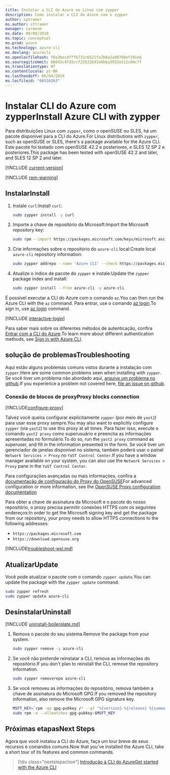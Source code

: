 ```yaml
---
title: Instalar a CLI do Azure no Linux com zypper
description: Como instalar a CLI do Azure com o zypper
author: sptramer
ms.author: sttramer
manager: carmonm
ms.date: 09/09/2018
ms.topic: conceptual
ms.prod: azure
ms.technology: azure-cli
ms.devlang: azurecli
ms.openlocfilehash: f8a3bec4fffb731c6521fa7b8a2a90798ef191e6
ms.sourcegitcommit: 08043c47d3ccf23522b91e6bba3932e312c04c7f
ms.translationtype: HT
ms.contentlocale: pt-BR
ms.lasthandoff: 06/04/2019
ms.locfileid: "66516263"
---
```

# <a name="install-azure-cli-with-zypper"></a><span data-ttu-id="e05c6-103">Instalar CLI do Azure com zypper</span><span class="sxs-lookup"><span data-stu-id="e05c6-103">Install Azure CLI with zypper</span></span>

<span data-ttu-id="e05c6-104">Para distribuições Linux com `zypper`, como o openSUSE ou SLES, há um pacote disponível para a CLI do Azure.</span><span class="sxs-lookup"><span data-stu-id="e05c6-104">For Linux distributions with `zypper`, such as openSUSE or SLES, there's a package available for the Azure CLI.</span></span> <span data-ttu-id="e05c6-105">Este pacote foi testado com openSUSE 42.2 e posteriores, e SLES 12 SP 2 e posteriores.</span><span class="sxs-lookup"><span data-stu-id="e05c6-105">This package has been tested with openSUSE 42.2 and later, and SLES 12 SP 2 and later.</span></span>

[!INCLUDE [current-version](includes/current-version.md)]

[!INCLUDE [rpm-warning](includes/rpm-warning.md)]

## <a name="install"></a><span data-ttu-id="e05c6-106">Instalar</span><span class="sxs-lookup"><span data-stu-id="e05c6-106">Install</span></span>

1. <span data-ttu-id="e05c6-107">Instale `curl`:</span><span class="sxs-lookup"><span data-stu-id="e05c6-107">Install `curl`:</span></span>

   ```bash
   sudo zypper install -y curl
   ```

2. <span data-ttu-id="e05c6-108">Importe a chave de repositório da Microsoft:</span><span class="sxs-lookup"><span data-stu-id="e05c6-108">Import the Microsoft repository key:</span></span>

   ```bash
   sudo rpm --import https://packages.microsoft.com/keys/microsoft.asc
   ```

3. <span data-ttu-id="e05c6-109">Crie informações sobre o repositório do `azure-cli` local:</span><span class="sxs-lookup"><span data-stu-id="e05c6-109">Create local `azure-cli` repository information:</span></span>

   ```bash
   sudo zypper addrepo --name 'Azure CLI' --check https://packages.microsoft.com/yumrepos/azure-cli azure-cli
   ```

4. <span data-ttu-id="e05c6-110">Atualize o índice de pacote do `zypper` e instale:</span><span class="sxs-lookup"><span data-stu-id="e05c6-110">Update the `zypper` package index and install:</span></span>

   ```bash
   sudo zypper install --from azure-cli -y azure-cli
   ```

<span data-ttu-id="e05c6-111">É possível executar a CLI do Azure com o comando `az`.</span><span class="sxs-lookup"><span data-stu-id="e05c6-111">You can then run the Azure CLI with the `az` command.</span></span> <span data-ttu-id="e05c6-112">Para entrar, use o comando [az login](/cli/azure/reference-index#az-login).</span><span class="sxs-lookup"><span data-stu-id="e05c6-112">To sign in, use [az login](/cli/azure/reference-index#az-login) command.</span></span>

[!INCLUDE [interactive-login](includes/interactive-login.md)]

<span data-ttu-id="e05c6-113">Para saber mais sobre os diferentes métodos de autenticação, confira [Entrar com a CLI do Azure](authenticate-azure-cli.md).</span><span class="sxs-lookup"><span data-stu-id="e05c6-113">To learn more about different authentication methods, see [Sign in with Azure CLI](authenticate-azure-cli.md).</span></span>

## <a name="troubleshooting"></a><span data-ttu-id="e05c6-114">solução de problemas</span><span class="sxs-lookup"><span data-stu-id="e05c6-114">Troubleshooting</span></span>

<span data-ttu-id="e05c6-115">Aqui estão alguns problemas comuns vistos durante a instalação com `zypper`.</span><span class="sxs-lookup"><span data-stu-id="e05c6-115">Here are some common problems seen when installing with `zypper`.</span></span> <span data-ttu-id="e05c6-116">Se você tiver um problema não abordado aqui, [arquive um problema no github](https://github.com/Azure/azure-cli/issues).</span><span class="sxs-lookup"><span data-stu-id="e05c6-116">If you experience a problem not covered here, [file an issue on github](https://github.com/Azure/azure-cli/issues).</span></span>

### <a name="proxy-blocks-connection"></a><span data-ttu-id="e05c6-117">Conexão de blocos de proxy</span><span class="sxs-lookup"><span data-stu-id="e05c6-117">Proxy blocks connection</span></span>

[!INCLUDE[configure-proxy](includes/configure-proxy.md)]

<span data-ttu-id="e05c6-118">Talvez você queira configurar explicitamente `zypper` (por meio de `yast2`) para usar esse proxy sempre.</span><span class="sxs-lookup"><span data-stu-id="e05c6-118">You may also want to explicitly configure `zypper` (via `yast2`) to use this proxy at all times.</span></span> <span data-ttu-id="e05c6-119">Para fazer isso, execute o comando `yast2 proxy` como superusuário e preencha as informações apresentadas no formulário.</span><span class="sxs-lookup"><span data-stu-id="e05c6-119">To do so, run the `yast2 proxy` command as superuser, and fill in the information presented in the form.</span></span> <span data-ttu-id="e05c6-120">Se você tiver um gerenciador de janelas disponível no sistema, também poderá usar o painel `Network Services > Proxy` no `YaST Control Center`.</span><span class="sxs-lookup"><span data-stu-id="e05c6-120">If you have a window manager available on your system, you can also use the `Network Services > Proxy` pane in the `YaST Control Center`.</span></span>

<span data-ttu-id="e05c6-121">Para configurações avançadas ou mais informações, confira a [documentação de configuração do Proxy do OpenSUSE](https://www.suse.com/documentation/slms1/book_slms/data/sec_wy_config_updates_proxy.html)</span><span class="sxs-lookup"><span data-stu-id="e05c6-121">For advanced configuration or more information, see the [OpenSUSE Proxy configuration documentation](https://www.suse.com/documentation/slms1/book_slms/data/sec_wy_config_updates_proxy.html)</span></span>

<span data-ttu-id="e05c6-122">Para obter a chave de assinatura da Microsoft e o pacote do nosso repositório, o proxy precisa permitir conexões HTTPS com os seguintes endereços:</span><span class="sxs-lookup"><span data-stu-id="e05c6-122">In order to get the Microsoft signing key and get the package from our repository, your proxy needs to allow HTTPS connections to the following addresses:</span></span>

* `https://packages.microsoft.com`
* `https://download.opensuse.org`

[!INCLUDE[troubleshoot-wsl.md](includes/troubleshoot-wsl.md)]

## <a name="update"></a><span data-ttu-id="e05c6-123">Atualizar</span><span class="sxs-lookup"><span data-stu-id="e05c6-123">Update</span></span>

<span data-ttu-id="e05c6-124">Você pode atualizar o pacote com o comando `zypper update`.</span><span class="sxs-lookup"><span data-stu-id="e05c6-124">You can update the package with the `zypper update` command.</span></span>

```bash
sudo zypper refresh
sudo zypper update azure-cli
```

## <a name="uninstall"></a><span data-ttu-id="e05c6-125">Desinstalar</span><span class="sxs-lookup"><span data-stu-id="e05c6-125">Uninstall</span></span>

[!INCLUDE [uninstall-boilerplate.md](includes/uninstall-boilerplate.md)]

1. <span data-ttu-id="e05c6-126">Remova o pacote do seu sistema.</span><span class="sxs-lookup"><span data-stu-id="e05c6-126">Remove the package from your system.</span></span>

    ```bash
    sudo zypper remove -y azure-cli
    ```

2. <span data-ttu-id="e05c6-127">Se você não pretende reinstalar a CLI, remova as informações do repositório.</span><span class="sxs-lookup"><span data-stu-id="e05c6-127">If you don't plan to reinstall the CLI, remove the repository information.</span></span>

   ```bash
   sudo zypper removerepo azure-cli
   ```

3. <span data-ttu-id="e05c6-128">Se você removeu as informações do repositório, remova também a chave de assinatura do Microsoft GPG.</span><span class="sxs-lookup"><span data-stu-id="e05c6-128">If you removed the repository information, also remove the Microsoft GPG signature key.</span></span>

   ```bash
   MSFT_KEY=`rpm -qa gpg-pubkey /* --qf "%{version}-%{release} %{summary}\n" | grep Microsoft | awk '{print $1}'`
   sudo rpm -e --allmatches gpg-pubkey-$MSFT_KEY
   ```

## <a name="next-steps"></a><span data-ttu-id="e05c6-129">Próximas etapas</span><span class="sxs-lookup"><span data-stu-id="e05c6-129">Next Steps</span></span>

<span data-ttu-id="e05c6-130">Agora que você instalou a CLI do Azure, faça um tour breve de seus recursos e comandos comuns.</span><span class="sxs-lookup"><span data-stu-id="e05c6-130">Now that you've installed the Azure CLI, take a short tour of its features and common commands.</span></span>

> [!div class="nextstepaction"]
> [<span data-ttu-id="e05c6-131">Introdução à CLI do Azure</span><span class="sxs-lookup"><span data-stu-id="e05c6-131">Get started with the Azure CLI</span></span>](get-started-with-azure-cli.md)
